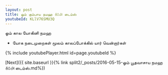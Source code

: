 ```yaml
---
layout: post
title: ஓம் கும்பாய நமஹ ௧௦௮ டைம்ஸ்
youtubeId: KLlV76SMU3Q
---
```

 
 
 ஓம் கால யோகினி நமஹ  
 
 -  யோக நடைமுறைகள் மூலம் காலப்போக்கில் யார் வென்றார்கள் 
 
  
 
  
 
 
 
 
 
 


{% include youtubePlayer.html id=page.youtubeId %}
 
[Next]({{ site.baseurl }}{% link  split2/_posts/2016-05-15-ஓம் பூதவாசாய நமஹ ௧௦௮ டைம்ஸ்.md%})
 
